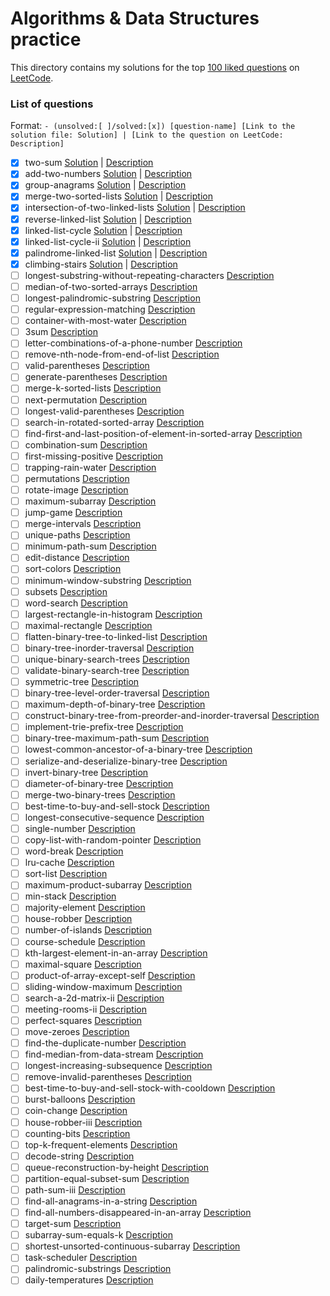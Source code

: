# Algorithms & Data Structures practice

This directory contains my solutions for the top [100 liked questions](https://leetcode.com/problemset/top-100-liked-questions/) on [LeetCode](https://leetcode.com/).

### List of questions

Format: `- (unsolved:[ ]/solved:[x]) [question-name] [Link to the solution file: Solution] | [Link to the question on LeetCode: Description]`

- [x] two-sum [Solution](solutions/1_two-sum_[easy].cpp) | [Description](https://leetcode.com/problems/two-sum)
- [x] add-two-numbers [Solution](solutions/2_add-two-numbers_[medium].cpp) | [Description](https://leetcode.com/problems/add-two-numbers)
- [x] group-anagrams [Solution](solutions/49_group-anagrams_[medium].cpp) | [Description](https://leetcode.com/problems/group-anagrams)
- [x] merge-two-sorted-lists [Solution](solutions/21_merge-two-sorted-lists_[easy].cpp) | [Description](https://leetcode.com/problems/merge-two-sorted-lists)
- [x] intersection-of-two-linked-lists [Solution](solutions/160_intersection-of-two-linked-lists_[easy].cpp) | [Description](https://leetcode.com/problems/intersection-of-two-linked-lists)
- [x] reverse-linked-list [Solution](solutions/206_reverse-linked-list_[easy].cpp) | [Description](https://leetcode.com/problems/reverse-linked-list)
- [x] linked-list-cycle [Solution](solutions/141_linked-list-cycle_[easy].cpp) | [Description](https://leetcode.com/problems/linked-list-cycle)
- [x] linked-list-cycle-ii [Solution](solutions/142_linked-list-cycle-ii_[medium.cpp) | [Description](https://leetcode.com/problems/linked-list-cycle-ii)
- [x] palindrome-linked-list [Solution](solutions/234_palindrome-linked-list_[easy].cpp) | [Description](https://leetcode.com/problems/palindrome-linked-list)
- [x] climbing-stairs [Solution](solutions/70_climbing-stairs_[easy].cpp) | [Description](https://leetcode.com/problems/climbing-stairs)
- [ ] longest-substring-without-repeating-characters [Description](https://leetcode.com/problems/longest-substring-without-repeating-characters)
- [ ] median-of-two-sorted-arrays [Description](https://leetcode.com/problems/median-of-two-sorted-arrays)
- [ ] longest-palindromic-substring [Description](https://leetcode.com/problems/longest-palindromic-substring)
- [ ] regular-expression-matching [Description](https://leetcode.com/problems/regular-expression-matching)
- [ ] container-with-most-water [Description](https://leetcode.com/problems/container-with-most-water)
- [ ] 3sum [Description](https://leetcode.com/problems/3sum)
- [ ] letter-combinations-of-a-phone-number [Description](https://leetcode.com/problems/letter-combinations-of-a-phone-number)
- [ ] remove-nth-node-from-end-of-list [Description](https://leetcode.com/problems/remove-nth-node-from-end-of-list)
- [ ] valid-parentheses [Description](https://leetcode.com/problems/valid-parentheses)
- [ ] generate-parentheses [Description](https://leetcode.com/problems/generate-parentheses)
- [ ] merge-k-sorted-lists [Description](https://leetcode.com/problems/merge-k-sorted-lists)
- [ ] next-permutation [Description](https://leetcode.com/problems/next-permutation)
- [ ] longest-valid-parentheses [Description](https://leetcode.com/problems/longest-valid-parentheses)
- [ ] search-in-rotated-sorted-array [Description](https://leetcode.com/problems/search-in-rotated-sorted-array)
- [ ] find-first-and-last-position-of-element-in-sorted-array [Description](https://leetcode.com/problems/find-first-and-last-position-of-element-in-sorted-array)
- [ ] combination-sum [Description](https://leetcode.com/problems/combination-sum)
- [ ] first-missing-positive [Description](https://leetcode.com/problems/first-missing-positive)
- [ ] trapping-rain-water [Description](https://leetcode.com/problems/trapping-rain-water)
- [ ] permutations [Description](https://leetcode.com/problems/permutations)
- [ ] rotate-image [Description](https://leetcode.com/problems/rotate-image)
- [ ] maximum-subarray [Description](https://leetcode.com/problems/maximum-subarray)
- [ ] jump-game [Description](https://leetcode.com/problems/jump-game)
- [ ] merge-intervals [Description](https://leetcode.com/problems/merge-intervals)
- [ ] unique-paths [Description](https://leetcode.com/problems/unique-paths)
- [ ] minimum-path-sum [Description](https://leetcode.com/problems/minimum-path-sum)
- [ ] edit-distance [Description](https://leetcode.com/problems/edit-distance)
- [ ] sort-colors [Description](https://leetcode.com/problems/sort-colors)
- [ ] minimum-window-substring [Description](https://leetcode.com/problems/minimum-window-substring)
- [ ] subsets [Description](https://leetcode.com/problems/subsets)
- [ ] word-search [Description](https://leetcode.com/problems/word-search)
- [ ] largest-rectangle-in-histogram [Description](https://leetcode.com/problems/largest-rectangle-in-histogram)
- [ ] maximal-rectangle [Description](https://leetcode.com/problems/maximal-rectangle)
- [ ] flatten-binary-tree-to-linked-list [Description](https://leetcode.com/problems/flatten-binary-tree-to-linked-list)
- [ ] binary-tree-inorder-traversal [Description](https://leetcode.com/problems/binary-tree-inorder-traversal)
- [ ] unique-binary-search-trees [Description](https://leetcode.com/problems/unique-binary-search-trees)
- [ ] validate-binary-search-tree [Description](https://leetcode.com/problems/validate-binary-search-tree)
- [ ] symmetric-tree [Description](https://leetcode.com/problems/symmetric-tree)
- [ ] binary-tree-level-order-traversal [Description](https://leetcode.com/problems/binary-tree-level-order-traversal)
- [ ] maximum-depth-of-binary-tree [Description](https://leetcode.com/problems/maximum-depth-of-binary-tree)
- [ ] construct-binary-tree-from-preorder-and-inorder-traversal [Description](https://leetcode.com/problems/construct-binary-tree-from-preorder-and-inorder-traversal)
- [ ] implement-trie-prefix-tree [Description](https://leetcode.com/problems/implement-trie-prefix-tree)
- [ ] binary-tree-maximum-path-sum [Description](https://leetcode.com/problems/binary-tree-maximum-path-sum)
- [ ] lowest-common-ancestor-of-a-binary-tree [Description](https://leetcode.com/problems/lowest-common-ancestor-of-a-binary-tree)
- [ ] serialize-and-deserialize-binary-tree [Description](https://leetcode.com/problems/serialize-and-deserialize-binary-tree)
- [ ] invert-binary-tree [Description](https://leetcode.com/problems/invert-binary-tree)
- [ ] diameter-of-binary-tree [Description](https://leetcode.com/problems/diameter-of-binary-tree)
- [ ] merge-two-binary-trees [Description](https://leetcode.com/problems/merge-two-binary-trees)
- [ ] best-time-to-buy-and-sell-stock [Description](https://leetcode.com/problems/best-time-to-buy-and-sell-stock)
- [ ] longest-consecutive-sequence [Description](https://leetcode.com/problems/longest-consecutive-sequence)
- [ ] single-number [Description](https://leetcode.com/problems/single-number)
- [ ] copy-list-with-random-pointer [Description](https://leetcode.com/problems/copy-list-with-random-pointer)
- [ ] word-break [Description](https://leetcode.com/problems/word-break)
- [ ] lru-cache [Description](https://leetcode.com/problems/lru-cache)
- [ ] sort-list [Description](https://leetcode.com/problems/sort-list)
- [ ] maximum-product-subarray [Description](https://leetcode.com/problems/maximum-product-subarray)
- [ ] min-stack [Description](https://leetcode.com/problems/min-stack)
- [ ] majority-element [Description](https://leetcode.com/problems/majority-element)
- [ ] house-robber [Description](https://leetcode.com/problems/house-robber)
- [ ] number-of-islands [Description](https://leetcode.com/problems/number-of-islands)
- [ ] course-schedule [Description](https://leetcode.com/problems/course-schedule)
- [ ] kth-largest-element-in-an-array [Description](https://leetcode.com/problems/kth-largest-element-in-an-array)
- [ ] maximal-square [Description](https://leetcode.com/problems/maximal-square)
- [ ] product-of-array-except-self [Description](https://leetcode.com/problems/product-of-array-except-self)
- [ ] sliding-window-maximum [Description](https://leetcode.com/problems/sliding-window-maximum)
- [ ] search-a-2d-matrix-ii [Description](https://leetcode.com/problems/search-a-2d-matrix-ii)
- [ ] meeting-rooms-ii [Description](https://leetcode.com/problems/meeting-rooms-ii)
- [ ] perfect-squares [Description](https://leetcode.com/problems/perfect-squares)
- [ ] move-zeroes [Description](https://leetcode.com/problems/move-zeroes)
- [ ] find-the-duplicate-number [Description](https://leetcode.com/problems/find-the-duplicate-number)
- [ ] find-median-from-data-stream [Description](https://leetcode.com/problems/find-median-from-data-stream)
- [ ] longest-increasing-subsequence [Description](https://leetcode.com/problems/longest-increasing-subsequence)
- [ ] remove-invalid-parentheses [Description](https://leetcode.com/problems/remove-invalid-parentheses)
- [ ] best-time-to-buy-and-sell-stock-with-cooldown [Description](https://leetcode.com/problems/best-time-to-buy-and-sell-stock-with-cooldown)
- [ ] burst-balloons [Description](https://leetcode.com/problems/burst-balloons)
- [ ] coin-change [Description](https://leetcode.com/problems/coin-change)
- [ ] house-robber-iii [Description](https://leetcode.com/problems/house-robber-iii)
- [ ] counting-bits [Description](https://leetcode.com/problems/counting-bits)
- [ ] top-k-frequent-elements [Description](https://leetcode.com/problems/top-k-frequent-elements)
- [ ] decode-string [Description](https://leetcode.com/problems/decode-string)
- [ ] queue-reconstruction-by-height [Description](https://leetcode.com/problems/queue-reconstruction-by-height)
- [ ] partition-equal-subset-sum [Description](https://leetcode.com/problems/partition-equal-subset-sum)
- [ ] path-sum-iii [Description](https://leetcode.com/problems/path-sum-iii)
- [ ] find-all-anagrams-in-a-string [Description](https://leetcode.com/problems/find-all-anagrams-in-a-string)
- [ ] find-all-numbers-disappeared-in-an-array [Description](https://leetcode.com/problems/find-all-numbers-disappeared-in-an-array)
- [ ] target-sum [Description](https://leetcode.com/problems/target-sum)
- [ ] subarray-sum-equals-k [Description](https://leetcode.com/problems/subarray-sum-equals-k)
- [ ] shortest-unsorted-continuous-subarray [Description](https://leetcode.com/problems/shortest-unsorted-continuous-subarray)
- [ ] task-scheduler [Description](https://leetcode.com/problems/task-scheduler)
- [ ] palindromic-substrings [Description](https://leetcode.com/problems/palindromic-substrings)
- [ ] daily-temperatures [Description](https://leetcode.com/problems/daily-temperatures)
